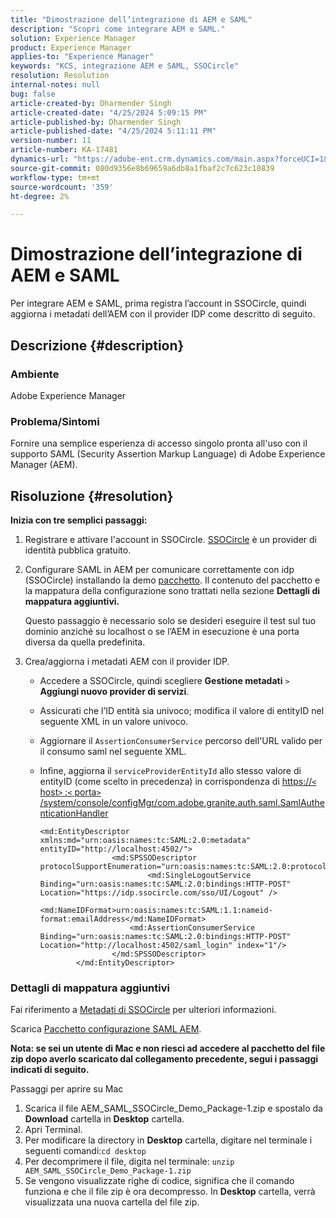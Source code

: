 ```yaml
---
title: "Dimostrazione dell’integrazione di AEM e SAML"
description: "Scopri come integrare AEM e SAML."
solution: Experience Manager
product: Experience Manager
applies-to: "Experience Manager"
keywords: "KCS, integrazione AEM e SAML, SSOCircle"
resolution: Resolution
internal-notes: null
bug: false
article-created-by: Dharmender Singh
article-created-date: "4/25/2024 5:09:15 PM"
article-published-by: Dharmender Singh
article-published-date: "4/25/2024 5:11:11 PM"
version-number: 11
article-number: KA-17481
dynamics-url: "https://adobe-ent.crm.dynamics.com/main.aspx?forceUCI=1&pagetype=entityrecord&etn=knowledgearticle&id=63883085-2603-ef11-a1fe-6045bd03c412"
source-git-commit: 080d9356e8b69659a6db8a1fbaf2c7c623c10839
workflow-type: tm+mt
source-wordcount: '359'
ht-degree: 2%

---
```


# Dimostrazione dell’integrazione di AEM e SAML


Per integrare AEM e SAML, prima registra l’account in SSOCircle, quindi aggiorna i metadati dell’AEM con il provider IDP come descritto di seguito.

## Descrizione {#description}


### <b>Ambiente</b>

Adobe Experience Manager

### <b>Problema/Sintomi</b>

Fornire una semplice esperienza di accesso singolo pronta all&#39;uso con il supporto SAML (Security Assertion Markup Language) di Adobe Experience Manager (AEM).


## Risoluzione {#resolution}


<b>Inizia con tre semplici passaggi:</b>

1. Registrare e attivare l&#39;account in SSOCircle. [SSOCircle](https://www.ssocircle.com/en/) è un provider di identità pubblica gratuito.
2. Configurare SAML in AEM per comunicare correttamente con idp (SSOCircle) installando la demo [pacchetto](https://files.acrobat.com/a/preview/d0017bf5-c35a-483e-80a0-d6bfb0526299). Il contenuto del pacchetto e la mappatura della configurazione sono trattati nella sezione <b>Dettagli di mappatura aggiuntivi.</b>



   Questo passaggio è necessario solo se desideri eseguire il test sul tuo dominio anziché su localhost o se l’AEM in esecuzione è una porta diversa da quella predefinita.


3. Crea/aggiorna i metadati AEM con il provider IDP.
   - Accedere a SSOCircle, quindi scegliere <b>Gestione metadati</b> `>`  <b>Aggiungi nuovo provider di servizi</b>.
   - Assicurati che l’ID entità sia univoco; modifica il valore di entityID nel seguente XML in un valore univoco.
   - Aggiornare il `AssertionConsumerService` percorso dell&#39;URL valido per il consumo saml nel seguente XML.
   - Infine, aggiorna il `serviceProviderEntityId` allo stesso valore di entityID (come scelto in precedenza) in corrispondenza di [https://`<` host`>` :`<` porta`>` /system/console/configMgr/com.adobe.granite.auth.saml.SamlAuthenticationHandler](https://&lt;host>:&lt;port>/system/console/configMgr/com.adobe.granite.auth.saml.SamlAuthenticationHandler)



     ```
     <md:EntityDescriptor xmlns:md="urn:oasis:names:tc:SAML:2.0:metadata" entityID="http://localhost:4502/">
                     <md:SPSSODescriptor protocolSupportEnumeration="urn:oasis:names:tc:SAML:2.0:protocol">
                             <md:SingleLogoutService Binding="urn:oasis:names:tc:SAML:2.0:bindings:HTTP-POST" Location="https://idp.ssocircle.com/sso/UI/Logout" />
                             <md:NameIDFormat>urn:oasis:names:tc:SAML:1.1:nameid-format:emailAddress</md:NameIDFormat>        
                         <md:AssertionConsumerService Binding="urn:oasis:names:tc:SAML:2.0:bindings:HTTP-POST" Location="http://localhost:4502/saml_login" index="1"/>    
                     </md:SPSSODescriptor>
             </md:EntityDescriptor>
     ```








### Dettagli di mappatura aggiuntivi

Fai riferimento a [Metadati di SSOCircle](https://idp.ssocircle.com/) per ulteriori informazioni.

Scarica [Pacchetto configurazione SAML AEM](https://acrobat.adobe.com/link/track?uri=urn%3Aaaid%3Ascds%3AUS%3Ad0017bf5-c35a-483e-80a0-d6bfb0526299).

<b>Nota: se sei un utente di Mac e non riesci ad accedere al pacchetto del file zip dopo averlo scaricato dal collegamento precedente, segui i passaggi indicati di seguito. </b>

Passaggi per aprire su Mac

1. Scarica il file AEM_SAML_SSOCircle_Demo_Package-1.zip e spostalo da <b>Download</b> cartella in <b>Desktop</b> cartella.
2. Apri Terminal.
3. Per modificare la directory in <b>Desktop</b> cartella, digitare nel terminale i seguenti comandi:`cd desktop`
4. Per decomprimere il file, digita nel terminale: `unzip AEM_SAML_SSOCircle_Demo_Package-1.zip `
5. Se vengono visualizzate righe di codice, significa che il comando funziona e che il file zip è ora decompresso. In <b>Desktop</b> cartella, verrà visualizzata una nuova cartella del file zip.




